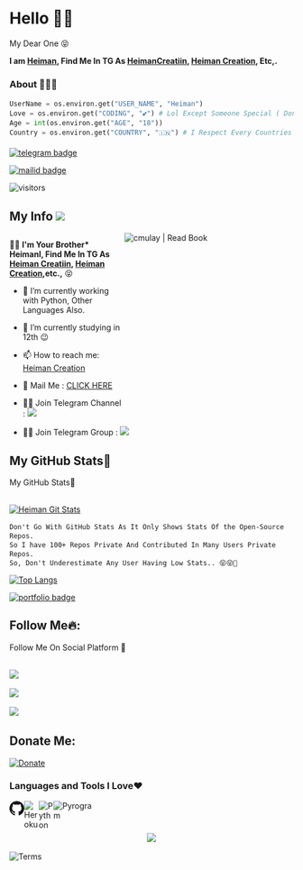 # Hello 👋🏻

My Dear One 😝

<b> I am [Heiman](https://github.com/HeimanPictures), 
Find Me In TG As [HeimanCreatiin](https://telegram.dog/HeimanCreatiin), [Heiman Creation](https://telegram.dog/HeimanCreation), Etc,. </b>

### About 🙋🏻‍♂️
```python
UserName = os.environ.get("USER_NAME", "Heiman")
Love = os.environ.get("CODING", "💕") # Lol Except Someone Special ( Don't Ask Who Is It )
Age = int(os.environ.get("AGE", "18"))
Country = os.environ.get("COUNTRY", "🇮🇳") # I Respect Every Countries Soviernity(Republic)
```
#### 
[![telegram badge](https://img.shields.io/badge/@Heiman%20Pictures-30302f?style=for-the-badge&logo=telegram)](https://t.me/HeimanCreation)

[![mailid badge](https://img.shields.io/badge/Heiman%20Pictures-30302f?style=for-the-badge&logo=gmail)](mailto:HeimanPictures5219@gmail.com)

![visitors](https://visitor-badge.laobi.icu/badge?page_id=HeimanPictures)


## My Info <img src="https://github.com/HeimanPictures/HeimanPictures/blob/main/Design/Hi.gif" width="30px"></h2>

<img align="right" alt="cmulay | Read Book" src="https://github.com/HeimanPictures/HeimanPictures/blob/main/Design/multi.gif" width="300" height="300"/>

##

👋🏻 <b>I'm Your Brother* Heimanl, Find Me In TG As [Heiman Creatiin](https://telegram.me/HeimanCreatiin), [Heiman Creation](https://telegram.me/HeimanCreation),etc.,</b> 😝

- 🔭 I’m currently working with Python, Other Languages Also.

- 🌱 I’m currently studying in 12th 😉

- 📫 How to reach me: [Heiman Creation](https://telegram.me/HeimanCreation)

- 💬 Mail Me : [CLICK HERE](mailto:heimanpictures5219@gmail.com)

- 👨‍💻 Join Telegram Channel : <a href="https://t.me/heimansupports"><img src="https://img.shields.io/badge/Telegram-Join%20Telegram%20Channel-blue.svg?logo=telegram"></a>

- 👨‍💻 Join Telegram Group : <a href="https://t.me/heimansupport"><img src="https://img.shields.io/badge/Telegram-Join%20Telegram%20Group-blue.svg?logo=telegram"></a>


## My GitHub Stats💛

<summary>My GitHub Stats💛</summary>
<br>
    
[![Heiman Git Stats](https://github-readme-stats.vercel.app/api?username=HeimanPictures&include_all_commits=true&count_private=true&theme=highcontrast)](https://github.com/HeimanPictures)

```
Don't Go With GitHub Stats As It Only Shows Stats Of the Open-Source Repos. 
So I have 100+ Repos Private And Contributed In Many Users Private Repos.
So, Don't Underestimate Any User Having Low Stats.. 😝😝🤪
```

[![Top Langs](https://github-readme-stats.vercel.app/api/top-langs/?username=HeimanPictures&layout=compact&theme=radical)](https://github.com/HeimanPictures)

[![portfolio badge](https://img.shields.io/badge/Check_out_my-portfolio-rblue?style=for-the-badge&logo=git&logoColor=white)](http://www.heimanbotz.tk/)


    
## Follow Me🔥:

<summary>Follow Me On Social Platform 🙇</summary>
<br>

<p align="left">
<a href="https://telegram.me/HeimanCreation"><img src="https://img.shields.io/badge/MySelf-Heiman%20Creation-blue?style=for-the-badge&logo=telegram"></a>
</p>
<p align="left">
<a href="https://github.com/HeimanPictures"><img src="https://img.shields.io/badge/GitHub-Follow%20on%20GitHub-active.svg?style=for-the-badge&logo=github"></a>
</p>
<p align="left">
<a href="https://www.instagram.com/combact_warrior_001/"><img src="https://img.shields.io/badge/Instagram-Heiman%20Creation-blueviolet?style=for-the-badge&logo=instagram"></a>
</p>


## Donate Me:
[![Donate](https://img.shields.io/badge/Donate%20Us-Donate-darkgreen?style=for-the-badge)](http://www.neonbotz.tk/2021/04/donate.html?m=1)

### Languages and Tools I Love❤️
[<img align="left" alt="GitHub" width="26px" src="https://raw.githubusercontent.com/github/explore/78df643247d429f6cc873026c0622819ad797942/topics/github/github.png" />](https://git-scm.com/)
[<img align="left" alt="Heroku" width="26px" src="https://www.nicepng.com/png/full/223-2233246_heroku-logo-salesforce-heroku.png" />](https://heroku.com/)
[<img align="left" alt="Python" width="26px" src="https://upload.wikimedia.org/wikipedia/commons/thumb/c/c3/Python-logo-notext.svg/600px-Python-logo-notext.svg.png" />](https://python.org/)
[<img align="left" alt="Pyrogram" width="78px" src="https://i.imgur.com/BOgY9ai.png" />](https://docs.pyrogram.org/)

<br />
<br />

#####


<p align="center">
    <img src="https://img.shields.io/badge/THANKS%20FOR-VISITING%20❤-red?style=for-the-badge&logo=github"/>
</p>

<img align="left" alt="Terms" width="130px" src="https://img.shields.io/badge/*%20Not%20Applied%20For%20Some%20Users-⚠️%20TERMS-orange?style=for-the-badge&logo="/>
